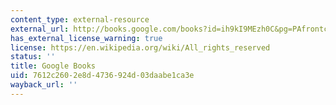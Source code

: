```yaml
---
content_type: external-resource
external_url: http://books.google.com/books?id=ih9kI9MEzh0C&pg=PAfrontcover
has_external_license_warning: true
license: https://en.wikipedia.org/wiki/All_rights_reserved
status: ''
title: Google Books
uid: 7612c260-2e8d-4736-924d-03daabe1ca3e
wayback_url: ''
---
```

